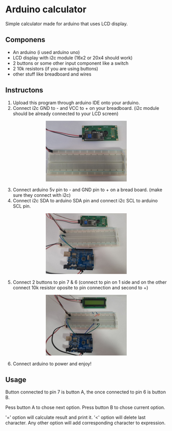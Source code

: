 # Arduino calculator

Simple calculator made for arduino that uses LCD display.

## Componens

- An arduino (i used arduino uno)
- LCD display with i2c module (16x2 or 20x4 should work)
- 2 buttons or some other input component like a switch
- 2 10k resistors (if you are using buttons)
- other stuff like breadboard and wires

## Instructons

1) Upload this program through arduino IDE onto your arduino.
2) Connect i2c GND to - and VCC to + on your breadboard.
(i2c module should be already connected to your LCD screen)

<div align="center">
    <img src="images/step2.jpg" alt="description" width="50%">
</div>

3) Connect arduino 5v pin to - and GND pin to + on a bread board.
(make sure they connect with i2c)
4) Connect i2c SDA to arduino SDA pin and connect i2c SCL to arduino
SCL pin.

<div align="center">
    <img src="images/step4.jpg" alt="description" width="50%">
</div>

5) Connect 2 buttons to pin 7 & 6
(connect to pin on 1 side and on the other connect 10k resistor
oposite to pin connection and second to +)

<div align="center">
    <img src="images/step5.jpg" alt="description" width="50%">
</div>

6) Connect arduino to power and enjoy!

## Usage

Button connected to pin 7 is button A, the once connected to pin 6 is
button B.

Pess button A to chose next option. Press button B to chose current option.

'=' option will calculate result and print it. '<' option will
delete last character. Any other option will add corresponding
character to expression.